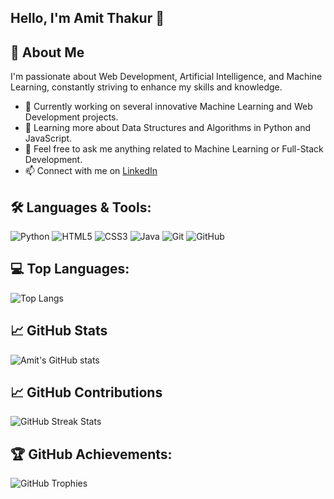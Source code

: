## Hello, I'm Amit Thakur 👋

## 🚀 About Me

I'm passionate about Web Development, Artificial Intelligence, and Machine Learning, constantly striving to enhance my skills and knowledge.

- 🔭 Currently working on several innovative Machine Learning and Web Development projects.
- 🌱 Learning more about Data Structures and Algorithms in Python and JavaScript.
- 💬 Feel free to ask me anything related to Machine Learning or Full-Stack Development.
- 📫 Connect with me on [LinkedIn](https://www.linkedin.com/in/amit-thakur/)

## 🛠️ Languages & Tools:
![Python](https://img.shields.io/badge/Python-3776AB?style=for-the-badge&logo=python&logoColor=white)
![HTML5](https://img.shields.io/badge/HTML5-E34F26?style=for-the-badge&logo=html5&logoColor=white)
![CSS3](https://img.shields.io/badge/CSS3-1572B6?style=for-the-badge&logo=css3&logoColor=white)
![Java](https://img.shields.io/badge/Java-ED8B00?style=for-the-badge&logo=java&logoColor=white)
![Git](https://img.shields.io/badge/Git-F05032?style=for-the-badge&logo=git&logoColor=white)
![GitHub](https://img.shields.io/badge/GitHub-181717?style=for-the-badge&logo=github&logoColor=white)

## 💻 Top Languages:
![Top Langs](https://github-readme-stats.vercel.app/api/top-langs/?username=amitthakur456&layout=compact&theme=radical)

## 📈 GitHub Stats
![Amit's GitHub stats](https://github-readme-stats.vercel.app/api?username=amitthakur456&show_icons=true&theme=radical)

## 📈 GitHub Contributions
![GitHub Streak Stats](https://github-readme-streak-stats.herokuapp.com/?user=amitthakur456&theme=radical)

## 🏆 GitHub Achievements:
![GitHub Trophies](https://github-profile-trophy.vercel.app/?username=amitthakur456&theme=radical)
